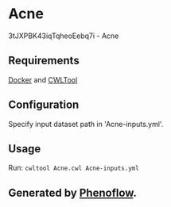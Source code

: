 # Acne

3tJXPBK43iqTqheoEebq7i - Acne

## Requirements

[Docker](https://docs.docker.com/install/) and [CWLTool](https://github.com/common-workflow-language/cwltool#install)

## Configuration

Specify input dataset path in 'Acne-inputs.yml'.

## Usage

Run: `cwltool Acne.cwl Acne-inputs.yml`

## Generated by [Phenoflow](https://kclhi.org/phenoflow).
